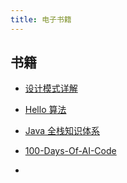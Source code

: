 ```yaml
---
title: 电子书籍
---
```

## 书籍

- [设计模式详解](https://subingwen.cn/design-patterns/)
- [Hello 算法](https://www.hello-algo.com/)


- [Java 全栈知识体系](https://pdai.tech/)
- [100-Days-Of-AI-Code](https://github.com/weslynn/100-Days-Of-AI-Code)
- [](https://docs.apachecn.org/)